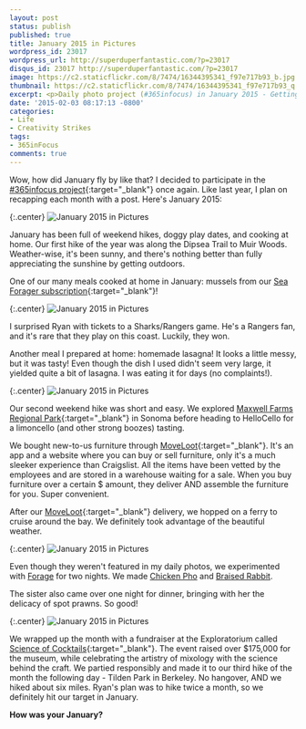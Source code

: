 ```yaml
---
layout: post
status: publish
published: true
title: January 2015 in Pictures
wordpress_id: 23017
wordpress_url: http://superduperfantastic.com/?p=23017
disqus_id: 23017 http://superduperfantastic.com/?p=23017
image: https://c2.staticflickr.com/8/7474/16344395341_f97e717b93_b.jpg
thumbnail: https://c2.staticflickr.com/8/7474/16344395341_f97e717b93_q.jpg
excerpt: <p>Daily photo project (#365infocus) in January 2015 - Getting outdoors, hiking, growing office plants, buying furniture, and cooking more at home!</p>
date: '2015-02-03 08:17:13 -0800'
categories:
- Life
- Creativity Strikes
tags:
- 365inFocus
comments: true
---
```

Wow, how did January fly by like that? I decided to participate in the [#365infocus project](http://365infocus.com/ "#365inFocus"){:target="_blank"} once again. Like last year, I plan on recapping each month with a post. Here's January 2015:

{:.center}
![January 2015 in Pictures](https://farm9.staticflickr.com/8629/16245928628_0a62ed9aca_b.jpg)

January has been full of weekend hikes, doggy play dates, and cooking at home. Our first hike of the year was along the Dipsea Trail to Muir Woods. Weather-wise, it's been sunny, and there's nothing better than fully appreciating the sunshine by getting outdoors.

One of our many meals cooked at home in January: mussels from our [Sea Forager subscription](http://www.seaforager.com/ "Sea Forager"){:target="_blank"}!

{:.center}
![January 2015 in Pictures](https://farm8.staticflickr.com/7379/16407619666_0345bbcffd_b.jpg)

I surprised Ryan with tickets to a Sharks/Rangers game. He's a Rangers fan, and it's rare that they play on this coast. Luckily, they won.

Another meal I prepared at home: homemade lasagna! It looks a little messy, but it was tasty! Even though the dish I used didn't seem very large, it yielded quite a bit of lasagna. I was eating it for days (no complaints!).

{:.center}
![January 2015 in Pictures](https://farm8.staticflickr.com/7325/16432655732_a00709a6aa_b.jpg)

Our second weekend hike was short and easy. We explored [Maxwell Farms Regional Park](http://parks.sonomacounty.ca.gov/Get_Outdoors/Parks/Maxwell_Farms_Regional_Park.aspx){:target="_blank"} in Sonoma before heading to HelloCello for a limoncello (and other strong boozes) tasting.

We bought new-to-us furniture through [MoveLoot](https://www.moveloot.com/users/sign_up?rid=18180 "MoveLoot"){:target="_blank"}. It's an app and a website where you can buy or sell furniture, only it's a much sleeker experience than Craigslist. All the items have been vetted by the employees and are stored in a warehouse waiting for a sale. When you buy furniture over a certain $ amount, they deliver AND assemble the furniture for you. Super convenient.

After our [MoveLoot](https://www.moveloot.com/users/sign_up?rid=18180 "MoveLoot"){:target="_blank"} delivery, we hopped on a ferry to cruise around the bay. We definitely took advantage of the beautiful weather.

{:.center}
![January 2015 in Pictures](https://farm9.staticflickr.com/8645/16432655462_3c7df9773c_b.jpg)

Even though they weren't featured in my daily photos, we experimented with [Forage](https://www.forage.co/?ref=h56hatkawp "Forage") for two nights. We made [Chicken Pho](http://superduperfantastic.com/forage-pho-with-chicken-two-ways/23048/ "Forage #1 : Pho with Chicken Two Ways") and [Braised Rabbit](http://superduperfantastic.com/forage-braised-rabbit-caramelized-persimmon-potatoes-chicories/23095/ "Forage #2 : Braised Rabbit with Caramelized Persimmon, Potatoes and Chicories").

The sister also came over one night for dinner, bringing with her the delicacy of spot prawns. So good!

{:.center}
![January 2015 in Pictures](https://farm8.staticflickr.com/7322/15813579523_6cdf102135_b.jpg)

We wrapped up the month with a fundraiser at the Exploratorium called [Science of Cocktails](http://www.exploratorium.edu/support/science-of-cocktails/ "Science of Cocktails"){:target="_blank"}. The event raised over $175,000 for the museum, while celebrating the artistry of mixology with the science behind the craft. We partied responsibly and made it to our third hike of the month the following day - Tilden Park in Berkeley. No hangover, AND we hiked about six miles. Ryan's plan was to hike twice a month, so we definitely hit our target in January.

**How was your January?**
